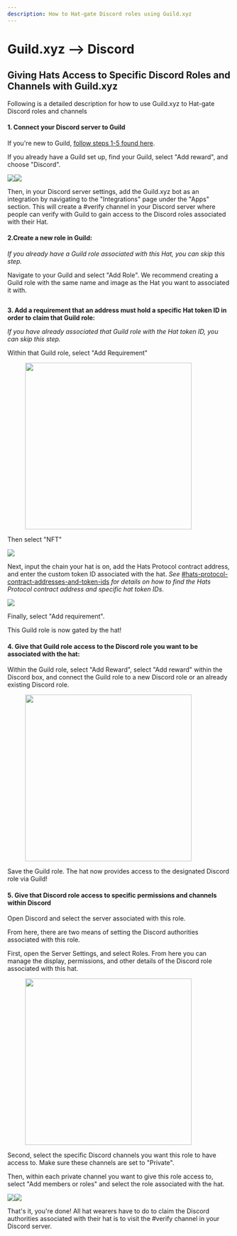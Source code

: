 ```yaml
---
description: How to Hat-gate Discord roles using Guild.xyz
---
```


# Guild.xyz --> Discord

## **Giving Hats Access to Specific Discord Roles and Channels with  Guild.xyz**

Following is a detailed description for how to use Guild.xyz to Hat-gate Discord roles and channels

#### **1. Connect your Discord server to Guild**

If you're new to Guild, [follow steps 1-5 found here](https://help.guild.xyz/en/articles/6947581-how-to-gate-a-discord-server).

If you already have a Guild set up, find your Guild, select "Add reward", and choose "Discord".

![](<../../../.gitbook/assets/Guild add reward.png>)![](<../../../.gitbook/assets/Guild rewards.png>)

Then, in your Discord server settings, add the Guild.xyz bot as an integration by navigating to the "Integrations" page under the "Apps" section. This will create a #verify channel in your Discord server where people can verify with Guild to gain access to the Discord roles associated with their Hat.

#### **2.Create a new role in Guild:**&#x20;

_If you already have a Guild role associated with this Hat, you can skip this step._

Navigate to your Guild and select "Add Role". We recommend creating a Guild role with the same name and image as the Hat you want to associated it with.

<figure><img src="../../../.gitbook/assets/Screenshot 2023-07-21 at 1.57.11 PM (1).png" alt=""><figcaption></figcaption></figure>

**3. Add a requirement that an address must hold a specific Hat token ID in order to claim that Guild role:**&#x20;

_If you have already associated that Guild role with the Hat token ID, you can skip this step._

Within that Guild role, select "Add Requirement"

<div align="left">

<figure><img src="../../../.gitbook/assets/Guild add requirement.png" alt="" width="375"><figcaption></figcaption></figure>

</div>

Then select "NFT"

![](<../../../.gitbook/assets/Guild select NFT.png>)



Next, input the chain your hat is on, add the Hats Protocol contract address, and enter the custom token ID associated with the hat. _See_ [#hats-protocol-contract-addresses-and-token-ids](../#hats-protocol-contract-addresses-and-token-ids "mention") _for details on how to find the Hats Protocol contract address and specific hat token IDs_.

![](<../../../.gitbook/assets/Guild add NFT requirement.png>)

Finally, select "Add requirement".&#x20;

This Guild role is now gated by the hat!

#### **4. Give that Guild role access to the Discord role you want to be associated with the hat:**

Within the Guild role, select "Add Reward", select "Add reward" within the Discord box, and connect the Guild role to a new Discord role or an already existing Discord role.&#x20;

<div align="left">

<figure><img src="../../../.gitbook/assets/Guilde add reward to role.png" alt="" width="375"><figcaption></figcaption></figure>

</div>

Save the Guild role. The hat now provides access to the designated Discord role via Guild!

#### 5. Give that Discord role access to specific permissions and channels within Discord

Open Discord and select the server associated with this role.&#x20;

From here, there are two means of setting the Discord authorities associated with this role.

First, open the Server Settings, and select Roles. From here you can manage the display, permissions, and other details of the Discord role associated with this hat.

<div align="left">

<figure><img src="../../../.gitbook/assets/Discord - edit role.png" alt="" width="375"><figcaption></figcaption></figure>

</div>

Second, select the specific Discord channels you want this role to have access to. Make sure these channels are set to "Private".&#x20;

Then, within each private channel you want to give this role access to, select "Add members or roles" and select the role associated with the hat.

![](<../../../.gitbook/assets/Discord edit channel.png>)![](<../../../.gitbook/assets/Discord add role to channel.png>)&#x20;

That's it, you're done! All hat wearers have to do to claim the Discord authorities associated with their hat is to visit the #verify channel in your Discord server.
